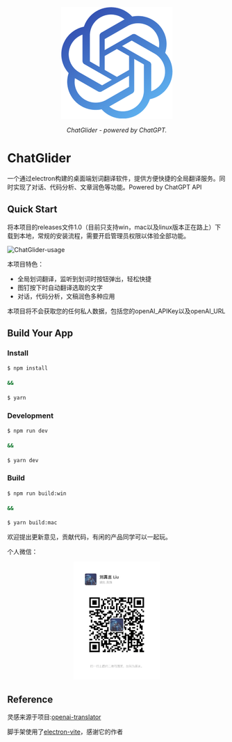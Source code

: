 <div align="center">
  <picture>
    <img alt="ChatGlider" src="https://github.com/LiuZhenyan-Wuzhong/ChatGlider/blob/master/media/WuOpenAIlogo.png">
  </picture>
  <p>
    <em>ChatGlider - powered by ChatGPT.</em>
  </p>
</div>

# ChatGlider

一个通过electron构建的桌面端划词翻译软件，提供方便快捷的全局翻译服务。同时实现了对话、代码分析、文章润色等功能。Powered by ChatGPT API

## Quick Start
将本项目的releases文件1.0（目前只支持win，mac以及linux版本正在路上）下载到本地，常规的安装流程，需要开启管理员权限以体验全部功能。

<img alt="ChatGlider-usage" src="https://github.com/LiuZhenyan-Wuzhong/ChatGlider/blob/master/media/video1.0.0.gif">

本项目特色：
- 全局划词翻译，监听到划词时按钮弹出，轻松快捷
- 图钉按下时自动翻译选取的文字
- 对话，代码分析，文稿润色多种应用

本项目将不会获取您的任何私人数据，包括您的openAI_APIKey以及openAI_URL

## Build Your App
### Install

```bash
$ npm install

&&

$ yarn
```

### Development

```bash
$ npm run dev

&&

$ yarn dev
```

### Build

```bash
$ npm run build:win

&&

$ yarn build:mac
```

欢迎提出更新意见，贡献代码，有闲的产品同学可以一起玩。

个人微信：
<div align="center">
  <picture>
    <img alt="wuzhong个人微信" src="https://github.com/LiuZhenyan-Wuzhong/ChatGlider/blob/master/media/wuzhong_wechat.jpg" width="200">
  </picture>
</div>


## Reference
灵感来源于项目:<a href="https://github.com/yetone/openai-translator">openai-translator</a>

脚手架使用了<a href="https://github.com/alex8088/electron-vite">electron-vite</a>，感谢它的作者